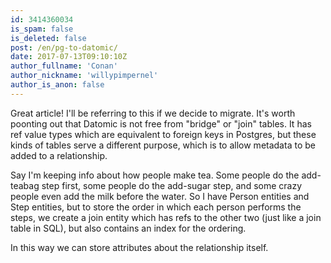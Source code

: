 ```yaml
---
id: 3414360034
is_spam: false
is_deleted: false
post: /en/pg-to-datomic/
date: 2017-07-13T09:10:10Z
author_fullname: 'Conan'
author_nickname: 'willypimpernel'
author_is_anon: false
---
```


<p>Great article! I'll be referring to this if we decide to migrate. It's worth poonting out that Datomic is not free from "bridge" or "join" tables. It has ref value types which are equivalent to foreign keys in Postgres, but these kinds of tables serve a different purpose, which is to allow metadata to be added to a relationship.</p><p>Say I'm keeping info about how people make tea. Some people do the add-teabag step first, some people do the add-sugar step, and some crazy people even add the milk before the water. So I have Person entities and Step entities, but to store the order in which each person performs the steps, we create a join entity which has refs to the other two (just like a join table in SQL), but also contains an index for the ordering.</p><p>In this way we can store attributes about the relationship itself.</p>
